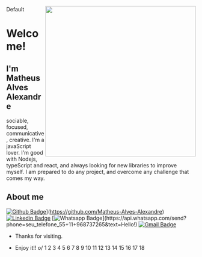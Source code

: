 Default
<img align="right" width="400" height="400" src="coloque_o_link_de_uma_foto_ou_gif_aqui">

# Welcome!

## I'm Matheus Alves Alexandre

sociable, focused, communicative, creative. I'm a javaScript lover. 
I'm good with Nodejs, typeScript and react, and always looking for new libraries to improve myself. 
I am prepared to do any project, and overcome any challenge that comes my way.


## About me 
[![Github Badge](https://img.shields.io/badge/-Github-000?style=flat-square&logo=Github&logoColor=white&link=[link_do_seu_perfil_no_github)](https://github.com/Matheus-Alves-Alexandre)](https://github.com/Matheus-Alves-Alexandre)
[![Linkedin Badge](https://img.shields.io/badge/-LinkedIn-blue?style=flat-square&logo=Linkedin&logoColor=white&link=https://www.linkedin.com/in/matheus-alexandre-71b0b9160/)]((https://www.linkedin.com/in/matheus-alexandre-71b0b9160/))
[![Whatsapp Badge](https://img.shields.io/badge/-Whatsapp-4CA143?style=flat-square&labelColor=4CA143&logo=whatsapp&logoColor=white&link=https://api.whatsapp.com/send?phone=seu_telefone_55+11+968737265&text=Hello!)](https://api.whatsapp.com/send?phone=seu_telefone_55+11+968737265&text=Hello!)
[![Gmail Badge](https://img.shields.io/badge/-Gmail-c14438?style=flat-square&logo=Gmail&logoColor=white&link=mailto:m.alexandre016@gmail.com)](mailto:m.alexandre016@gmail.com)

- Thanks for visiting. 

- Enjoy it!! o/
1
2
3
4
5
6
7
8
9
10
11
12
13
14
15
16
17
18
